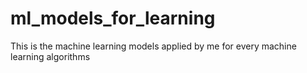 # ml_models_for_learning
This is the machine learning models applied by me for every machine learning algorithms
